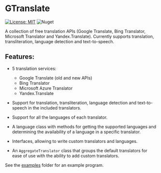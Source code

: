 # GTranslate
[![License: MIT](https://img.shields.io/badge/License-MIT-green.svg)](LICENSE) ![Nuget](https://img.shields.io/nuget/v/GTranslate)

A collection of free translation APIs (Google Translate, Bing Translator, Microsoft Translator and Yandex.Translate). Currently supports translation, transliteration, language detection and text-to-speech.

## Features:

- 5 translation services:
  - Google Translate (old and new APIs)
  - Bing Translator
  - Microsoft Azure Translator
  - Yandex.Translate

- Support for translation, transliteration, language detection and text-to-speech in the included translators.

- Support for all the languages of each translator.

- A language class with methods for getting the supported languages and determining the availability of a language in a specific translator.

- Interfaces, allowing to write custom translators and languages.

- An `AggregateTranslator` class that groups the default translators for ease of use with the ability to add custom translators.

See the [examples](examples) folder for an example program.
